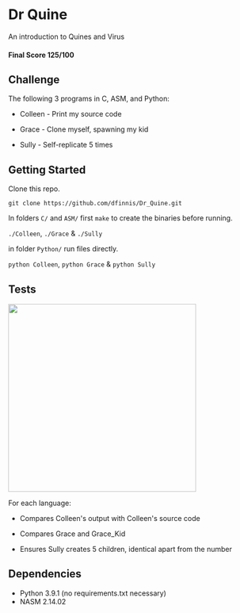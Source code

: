 # Dr Quine

An introduction to Quines and Virus

#### Final Score 125/100

## Challenge

The following 3 programs in C, ASM, and Python:

* Colleen - Print my source code

* Grace - Clone myself, spawning my kid

* Sully - Self-replicate 5 times


## Getting Started

Clone this repo.

```git clone https://github.com/dfinnis/Dr_Quine.git```

In folders ```C/``` and ```ASM/``` first ```make``` to create the binaries before running.

```./Colleen```, ```./Grace``` & ```./Sully```

in folder ```Python/``` run files directly.

```python Colleen```, ```python Grace``` & ```python Sully```

## Tests

<img src="https://github.com/dfinnis/Dr_Quine/blob/master/img/tests.png" width="379">

For each language:

* Compares Colleen's output with Colleen's source code

* Compares Grace and Grace_Kid

* Ensures Sully creates 5 children, identical apart from the number

## Dependencies

* Python 3.9.1 (no requirements.txt necessary)
* NASM 2.14.02
